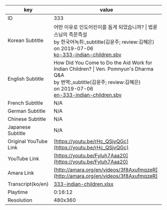 |  key  |  value  |
|-------|---------|
| ID            | 333 |
| Korean Subtitle | 어떤 이유로 인도어린이를 돕게 되었습니까? \| 법륜스님의 즉문즉설<br>by 한국어녹취:,subtitle(김윤주; review:김혜은)<br>on 2019-07-06<br>[ko-333-indian-children.sbv](https://github.com/jungtosociety/dharma-qna/raw/master/sub/333/ko-333-indian-children.sbv)<br>|
| English Subtitle | How Did You Come to Do the Aid Work for Indian Children? \| Ven. Pomnyun's Dharma Q&A<br>by 번역:,subtitle(김윤주; review:김혜은)<br>on 2019-07-06<br>[en-333-indian-children.sbv](https://github.com/jungtosociety/dharma-qna/raw/master/sub/333/en-333-indian-children.sbv)<br>|
| French Subtitle | N/A |
| German Subtitle | N/A |
| Chinese Subtitle | N/A |
| Japanese Subtitle | N/A |
| Original YouTube Link  | [https://youtu.be/rHc_QSjvQGc](https://youtu.be/rHc_QSjvQGc) |
| YouTube Link  | [https://youtu.be/Fyluh7Aaa20](https://youtu.be/Fyluh7Aaa20) |
| Amara Link    | [http://amara.org/en/videos/3f8AxufmqzeR](http://amara.org/en/videos/3f8AxufmqzeR) |
| Transcript(ko/en) | [333-indian-children.xlsx](https://github.com/jungtosociety/dharma-qna/raw/master/sub/333/333-indian-children.xlsx) |
| Playtime | 0:16:12 |
| Resolution | 480x360|
